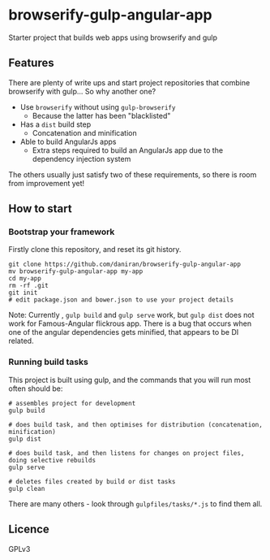 # browserify-gulp-angular-app

Starter project that builds web apps using browserify and gulp

## Features

There are plenty of write ups and start project repositories
that combine browserify with gulp...
So why another one?

- Use `browserify` without using `gulp-browserify`
  - Because the latter has been "blacklisted"
- Has a `dist` build step
  - Concatenation and minification
- Able to build AngularJs apps
  - Extra steps required to build an AngularJs app due to the dependency injection system

The others usually just satisfy two of these requirements,
so there is room from improvement yet!

## How to start

### Bootstrap your framework

Firstly clone this repository, and reset its git history.

    git clone https://github.com/daniran/browserify-gulp-angular-app
    mv browserify-gulp-angular-app my-app
    cd my-app
    rm -rf .git
    git init
    # edit package.json and bower.json to use your project details

Note: Currently , `gulp build` and `gulp serve` work,
but `gulp dist` does not work for Famous-Angular flickrous app.
There is a bug that occurs when one of the angular dependencies gets minified,
that appears to be DI related.

### Running build tasks

This project is built using gulp,
and the commands that you will run most often should be:

    # assembles project for development
    gulp build

    # does build task, and then optimises for distribution (concatenation, minification)
    gulp dist

    # does build task, and then listens for changes on project files, doing selective rebuilds
    gulp serve

    # deletes files created by build or dist tasks
    gulp clean

There are many others - look through `gulpfiles/tasks/*.js` to find them all.

## Licence

GPLv3
